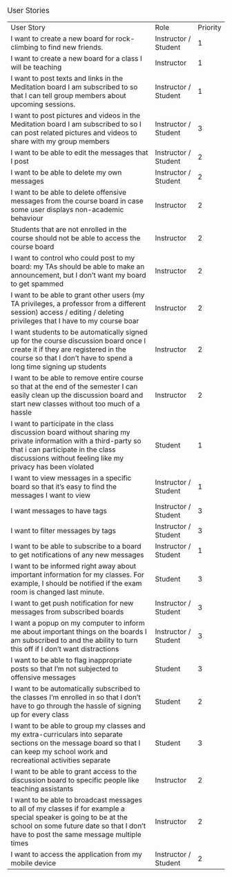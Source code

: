 <big>User Stories</big>
<table>
<tr>
<td>User Story</td><td>Role</td><td>Priority</td>
</tr>
<tr>
<td>I want to create a new board for rock-climbing to find new friends.</td><td>Instructor / Student</td><td>1</td>
</tr>
<tr>
<td>I want to create a new board for a class I will be teaching</td><td>Instructor</td><td>1</td>
</tr>
<tr>
<td>I want to post texts and links in the Meditation board I am subscribed to so that I can tell group members about upcoming sessions.</td><td>Instructor / Student</td><td>1</td>
</tr>
<tr>
<td>I want to post pictures and videos in the Meditation board I am subscribed to so I can post related pictures and videos to share with my group members</td><td>Instructor / Student</td><td>3</td>
</tr>
<tr>
<td>I want to be able to edit the messages that I post</td><td>Instructor / Student</td><td>2</td>
</tr>
<tr>
<td>I want to be able to delete my own messages</td><td>Instructor / Student</td><td>2</td>
</tr>
<tr>
<td>I want to be able to delete offensive messages from the course board in case some user displays non-academic behaviour</td><td>Instructor</td><td>2</td>
</tr>
<tr>
<td>Students that are not enrolled in the course should not be able to access the course board</td><td>Instructor</td><td>2</td>
</tr>
<tr>
<td>I want to control who could post to my board: my TAs should be able to make an announcement, but I don’t want my board to get spammed </td><td>Instructor</td><td>2</td>
</tr>
<tr>
<td>I want to be able to grant other users (my TA privileges, a professor from a different session) access / editing / deleting privileges that I have to my course boar</td><td>Instructor</td><td>2</td>
</tr>
<tr>
<td>I want students to be automatically signed up for the course discussion board once I create it if they are registered in the course so that I don’t have to spend a long time signing up students</td><td>Instructor</td><td>2</td>
</tr>
<tr>
<td>I want to be able to remove entire course so that at the end of the semester I can easily clean up the discussion board and start new classes without too much of a hassle</td><td>Instructor</td><td>2</td>
</tr>
<tr>
<td>I want to participate in the class discussion board without sharing my private information with a third-party so that i can participate in the class discussions without feeling like my privacy has been violated</td><td>Student</td><td>1</td>
</tr>
<tr>
<td>I want to view messages in a specific board so that it’s easy to find the messages I want to view</td><td>Instructor / Student</td><td>1</td>
</tr>
<tr>
<td>I want messages to have tags</td><td>Instructor / Student</td><td>3</td>
</tr>
<tr>
<td>I want to filter messages by tags</td><td>Instructor / Student</td><td>3</td>
</tr>
<tr>
<td>I want to be able to subscribe to a board to get notifications of any new messages</td><td>Instructor / Student</td><td>1</td>
</tr>
<tr>
<td>I want to be informed right away about important information for my classes. For example, I should be notified if the exam room is changed last minute.</td><td>Student</td><td>3</td>
</tr>
<tr>
<td>I want to get push notification for new messages from subscribed boards</td><td>Instructor / Student</td><td>3</td>
</tr>
<tr>
<td>I want a popup on my computer to inform me about important things on the boards I am subscribed to and the ability to turn this off if I don’t want distractions</td><td>Instructor / Student</td><td>3</td>
</tr>
<tr>
<td>I want to be able to flag inappropriate posts so that I’m not subjected to offensive messages</td><td>Student</td><td>3</td>
</tr>
<tr>
<td>I want to be automatically subscribed to the classes I’m enrolled in so that I don’t have to go through the hassle of signing up for every class</td><td>Student</td><td>2</td>
</tr>
<tr>
<td>I want to be able to group my classes and my extra-curriculars into separate sections on the message board so that I can keep my school work and recreational activities separate</td><td>Student</td><td>3</td>
</tr>
<tr>
<td>I want to be able to grant access to the discussion board to specific people like teaching assistants</td><td>Instructor</td><td>2</td>
</tr>
<tr>
<td>I want to be able to broadcast messages to all of my classes if for example a special speaker is going to be at the school on some future date so  that I don’t have to post the same message multiple times</td><td>Instructor</td><td>2</td>
</tr>
<tr>
<td>I want to access the application from my mobile device</td><td>Instructor / Student</td><td>2</td>
</tr>
</table>
